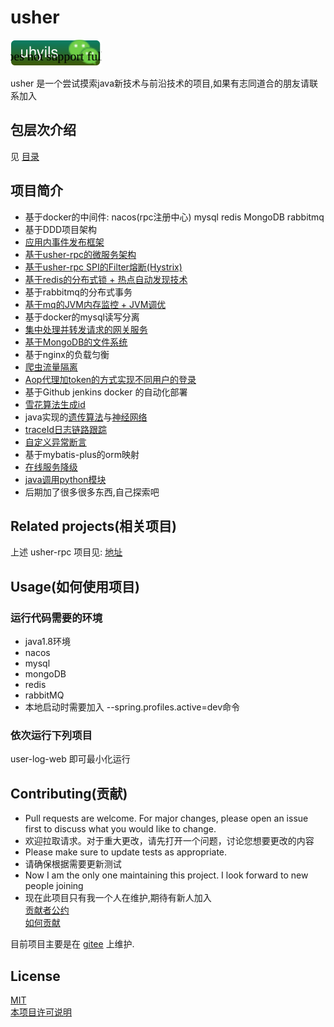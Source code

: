 # usher

![uhyils](file%2Fpic%2Fwechat.svg)

usher 是一个尝试摸索java新技术与前沿技术的项目,如果有志同道合的朋友请联系加入
## 包层次介绍

见 [目录](%E7%9B%AE%E5%BD%95.md)

## 项目简介

*   基于docker的中间件: nacos(rpc注册中心) mysql redis MongoDB rabbitmq
*   基于DDD项目架构
*   [应用内事件发布框架](usher-common/usher-common-event-bus)
*   [基于usher-rpc的微服务架构](usher-common/usher-common-rpc)
*   [基于usher-rpc SPI的Filter熔断(Hystrix)](usher-service/usher-web/src/main/java/team/opentech/usher/filter/HystrixFilter.java)
*   [基于redis的分布式锁 + 热点自动发现技术](usher-common/usher-common-hot-spot)
*   基于rabbitmq的分布式事务
*   [基于mq的JVM内存监控 + JVM调优](usher-common/usher-common-hot-spot)
*   基于docker的mysql读写分离
*   [集中处理并转发请求的网关服务](usher-service/usher-web)
*   [基于MongoDB的文件系统](usher-service/usher-service-mongo)
*   基于nginx的负载匀衡
*   [爬虫流量隔离](usher-service/usher-web/src/main/java/team/opentech/usher/aop/IpSpiderTableAspect.java)
*   [Aop代理加token的方式实现不同用户的登录](usher-common/usher-common-service/src/main/java/team/opentech/usher/aop/TokenInjectAop.java)
*   基于Github jenkins docker 的自动化部署
*   [雪花算法生成id](usher-common/usher-common-base/src/main/java/team/opentech/usher/util/IdUtil.java)
*   java实现的[遗传算法](usher-service/usher-service-algorithm/src/main/java/team/opentech/usher/util/genetic)与[神经网络](usher-service/usher-service-algorithm/src/main/java/team/opentech/usher/util/network)
*   [traceId日志链路跟踪](usher-common/usher-common-log)
*   [自定义异常断言](usher-common/usher-common-base/src/main/java/team/opentech/usher/util/Asserts.java)
*   基于mybatis-plus的orm映射
*   [在线服务降级](usher-common/usher-common-service/src/main/java/team/opentech/usher/aop/ServiceTemporarilyDisabledAop.java)
*   [java调用python模块](usher-common/usher-common-base/src/main/java/team/opentech/usher/util/PythonCellUtil.java)
*   后期加了很多很多东西,自己探索吧

## Related projects(相关项目)

上述 usher-rpc  项目见: [地址](https://github.com/247452312/usher-rpc)

## Usage(如何使用项目)

### 运行代码需要的环境

*   java1.8环境
*   nacos
*   mysql
*   mongoDB
*   redis
*   rabbitMQ
*   本地启动时需要加入 --spring.profiles.active=dev命令

### 依次运行下列项目

user-log-web 即可最小化运行

## Contributing(贡献)

*   Pull requests are welcome. For major changes, please open an issue first to discuss what you would like to change.
*   欢迎拉取请求。对于重大更改，请先打开一个问题，讨论您想要更改的内容
*   Please make sure to update tests as appropriate.
*   请确保根据需要更新测试
*   Now I am the only one maintaining this project. I look forward to new people joining
*   现在此项目只有我一个人在维护,期待有新人加入\
    [贡献者公约](code_of_conduct.md)\
    [如何贡献](CONTRIBUTING-template.md)

目前项目主要是在 [gitee](https://gitee.com/opentech_usher/usher) 上维护.

## License

[MIT](https://choosealicense.com/licenses/mit/)\
[本项目许可说明](LICENSE)
